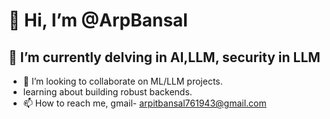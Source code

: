 # 👋 Hi, I’m @ArpBansal
## 👀 I’m currently delving in AI,LLM, security in LLM

- 💞️ I’m looking to collaborate on ML/LLM projects.
- learning about building robust backends.
- 📫 How to reach me, gmail- arpitbansal761943@gmail.com

<!---
ArpBansal/ArpBansal is a ✨ special ✨ repository because its `README.md` (this file) appears on your GitHub profile.
You can click the Preview link to take a look at your changes.
--->
